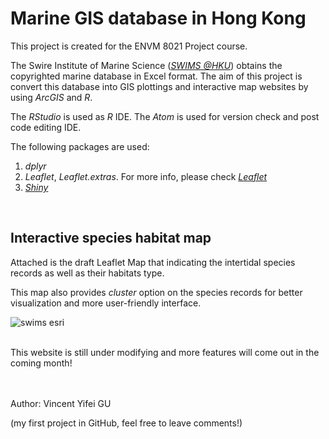 # Marine GIS database in Hong Kong
This project is created for the ENVM 8021 Project course.

The Swire Institute of Marine Science ([*SWIMS @HKU*](https://www.swims.hku.hk/)) obtains the copyrighted marine database in Excel format. The aim of this project is convert this database into GIS plottings and interactive map websites by using *ArcGIS* and *R*.

The *RStudio* is used as *R* IDE. The *Atom* is used for version check and post code editing IDE.

The following packages are used:
  1. *dplyr*
  2. *Leaflet*, *Leaflet.extras*. For more info, please check [*Leaflet*](https://github.com/rstudio/leaflet)
  3. [*Shiny*](https://github.com/rstudio/shiny)

<br>

## Interactive species habitat map
Attached is the draft Leaflet Map that indicating the intertidal species records as well as their habitats type.

This map also provides *cluster* option on the species records for better visualization and more user-friendly interface.


![swims esri](https://user-images.githubusercontent.com/16004725/57995778-78476880-7af6-11e9-9ff0-dce2b2d93380.png)

<br>
This website is still under modifying and more features will come out in the coming month!
<br><br><br>

Author: Vincent Yifei GU

(my first project in GitHub, feel free to leave comments!)
